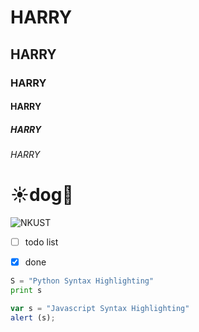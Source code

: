 # HARRY
## HARRY
### HARRY
#### HARRY
##### HARRY
###### HARRY

# :sunny:dog:shit:

![NKUST](NKUST.png[NKUST])


- [ ] todo list 
- [x] done


```python
S = "Python Syntax Highlighting"
print s
```
```javascript
var s = "Javascript Syntax Highlighting"
alert (s);
```
